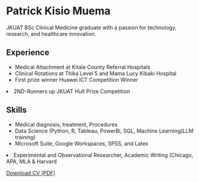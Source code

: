 <!DOCTYPE html>
<html>
<head>
  
</head>
<body>
    <h1>Patrick Kisio Muema</h1>
    <p>JKUAT BSc Clinical Medicine graduate with a passion for technology, research, and healthcare innovation.</p>
    <h2>Experience</h2>
    <ul>
        <li>Medical Attachment at Kitale County Referral Hospitals</li>
        <li>Clinical Rotations at Thika Level 5 and Mama Lucy Kibaki Hospital</li>
        <li> First prize winner Huawei ICT Competition Winner</li>
    </ul>
       <li> 2ND-Runners up JKUAT Hult Prize Competition</li>
</ul>
    <h2>Skills</h2>
    <ul>
        <li>Medical diagnosis, treatment, Procedures</li>
        <li>Data Science (Python, R, Tableau, PowerBi, SQL,  Machine Learning(LLM training)</li>
        <li>Microsoft Suite, Google Workspaces, SPSS, and Latex</li>
    </ul>
    <li> Experimental and Observational Researcher, Academic Writing (Chicago, APA, MLA & Harvard</li>
    </ul>
    <p><a href="Patrick Kisio CV">Download CV (PDF)</a></p>
</body>
</html>
